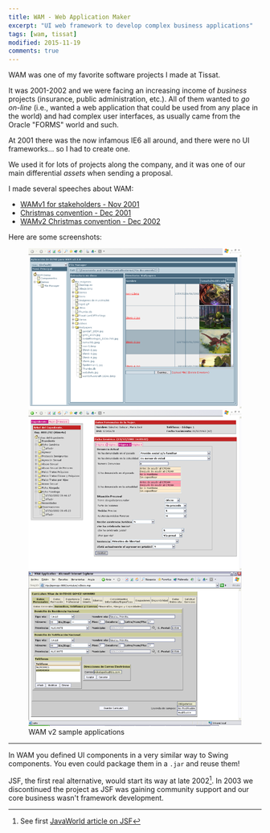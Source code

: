 ```yaml
---
title: WAM - Web Application Maker
excerpt: "UI web framework to develop complex business applications"
tags: [wam, tissat]
modified: 2015-11-19
comments: true
---
```


WAM was one of my favorite software projects I made at Tissat.

It was 2001-2002 and we  were facing an increasing income of *business* projects (insurance, public administration, etc.). All of them wanted to *go on-line* (i.e., wanted a web application that could be used from any place in the world) and had complex user interfaces, as usually came from the Oracle "FORMS" world and such.

At 2001 there was the now infamous IE6 all around, and there were no UI frameworks... so I had to create one.

We used it for lots of projects along the company, and it was one of our main differential *assets* when sending a proposal.

I made several speeches about WAM:

  - [WAMv1 for stakeholders - Nov 2001](/projects/WAM/WAMv1-socios-nov2001/)
  - [Christmas convention - Dec 2001](/projects/WAM/WAMv1-convencion-Navidad-dic2001/)
  - [WAMv2 Christmas convention - Dec 2002](/projects/WAM/WAMv2-convencion-Navidad-dic2002/)


Here are some screenshots:

<figure class="half">
    <a href="/images/2002-12-01-wam/file-explorer.png"><img src="/images/2002-12-01-wam/file-explorer.png"></a>
    <a href="/images/2002-12-01-wam/gestion-expedientes.png"><img src="/images/2002-12-01-wam/gestion-expedientes.png"></a>
    <a href="/images/2002-12-01-wam/servef.png"><img src="/images/2002-12-01-wam/servef.png"></a>
    <figcaption>WAM v2 sample applications</figcaption>
</figure>

----

In WAM you defined UI components in a very similar way to Swing components. You even could package them in a `.jar` and reuse them!

JSF, the first real alternative, would start its way at late 2002[^1]. In 2003 we discontinued the project as JSF was gaining community support and our core business wasn't framework development.

[^1]: See first [JavaWorld article on JSF](http://www.javaworld.com/article/2074726/java-web-development/a-first-look-at-javaserver-faces--part-1.html)
